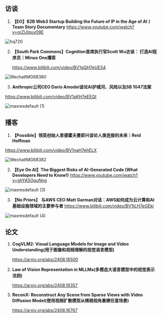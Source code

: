 ## 访谈

1. **【EO】$2B Web3 Startup Building the Future of IP in the Age of AIㅣTeam Story Documentary** 
         https://www.youtube.com/watch?v=orZUIquv09E

![hq720](https://github.com/user-attachments/assets/fdf329c4-7fd6-44b7-a7bc-598c0685b804)


2. **【South Park Commons】Cognition首席执行官Scott Wu访谈： 打造AI程序员｜Minus One播客**

   https://www.bilibili.com/video/BV1gQH7eUES4

![WechatIMG68380](https://github.com/user-attachments/assets/d83fc36c-1f04-4bc3-92f6-52f7dc6e32b0)


3. **Anthropic公司CEO Dario Amodei谈论AI护城河、风险以及SB 1047法案**

https://www.bilibili.com/video/BV1aKH7eEEQt
    
![maxresdefault (1)](https://github.com/user-attachments/assets/1838ebdd-8054-4c13-90bb-e0217a368453)


## 播客

1. **【Possible】领英创始人里德霍夫曼即兴谈论人类连接的未来｜Reid Hoffman**        

https://www.bilibili.com/video/BV1naH7ehELX

![WechatIMG68382](https://github.com/user-attachments/assets/3a6b09a9-2db2-49a1-b42d-4cabbcac2fd0)


2. **【Eye On AI】The Biggest Risks of AI-Generated Code (What Developers Need to Know!)**
          https://www.youtube.com/watch?v=ghYA5OquNng

![maxresdefault (3)](https://github.com/user-attachments/assets/80a78fbb-310a-4ffd-8900-f831e09f283a)

3. **【No Priors】** **与AWS CEO Matt Garman对话：AWS如何成为云计算和AI基础设施领域的主要参与者**
https://www.bilibili.com/video/BV1tLH7eGEki

![maxresdefault (4)](https://github.com/user-attachments/assets/0fb49027-607f-45b1-9c3b-bcae3e9a7bd1)


## 论文

1. **CogVLM2: Visual Language Models for Image and Video Understanding(用于图像和视频理解的视觉语言模型)**

    https://arxiv.org/abs/2408.16500

2. **Law of Vision Representation in MLLMs(多模态大语言模型中的视觉表示法则)**

    https://arxiv.org/abs/2408.16357

3. **ReconX: Reconstruct Any Scene from Sparse Views with Video Diffusion Model(使用视频扩散模型从稀疏视角重建任意场景)**

    https://arxiv.org/abs/2408.16767
